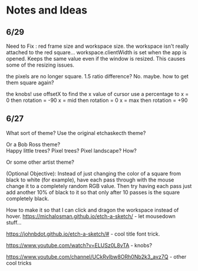# Notes and Ideas


## 6/29

Need to Fix :
red frame size and workspace size.  the workspace isn't really attached to the red square... 
workspace.clientWidth is set when the app is opened. Keeps the same value even if the window is resized. This causes some of the resizing issues.


the pixels are no longer square.   1.5 ratio difference?  No. maybe.    how to get them square again?


the knobs!   use offsetX to find the x value of cursor   use a percentage to 
x = 0 then rotation  = -90
x = mid then rotation = 0 
x = max then rotation = +90





## 6/27

What sort of theme?    Use the original etchaskecth theme?

Or a Bob Ross theme?  
Happy little trees?   Pixel trees?  Pixel landscape?  How?

Or some other artist theme?


(Optional Objective): Instead of just changing the color of a square from black to white (for example), have each pass through with the mouse change it to a completely random RGB value. Then try having each pass just add another 10% of black to it so that only after 10 passes is the square completely black.

How to make it so that I can click and dragon the workspace instead of hover.
https://michalosman.github.io/etch-a-sketch/ - let mousedown stuff...


https://johnbdot.github.io/etch-a-sketch/#    - cool title font trick.


https://www.youtube.com/watch?v=ELUSz0L8vTA - knobs?

https://www.youtube.com/channel/UCkRvlbw8ORh0Nb2k3_avz7Q - other cool tricks




